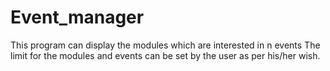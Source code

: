 # Event_manager
This program can display the modules which are interested in n events 
The limit for the modules and events can be set by the user as per his/her wish. 
